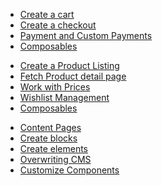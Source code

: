 <SwagLandingCardList>
    <template #title>Highlights</template>
        <template #description>
                Shopware frontends stand as the user-facing interface that customers see and interact with. Frontends play a crucial role in presenting products, content, and overall shopping experience to website visitors. Here, we outline the core functions specific to frontend development in Shopware:
        </template>
        <div class="grid gap-8">
            <div class="grid md:grid-cols-2 gap-8">
                <SwagCardSummary icon="shopping-cart">
                    <template #title>Checkout</template>
                    <ul>
                        <li><a href="https://frontends.shopware.com/getting-started/e-commerce/cart.html">Create a cart</a></li>
                        <li><a href="https://frontends.shopware.com/getting-started/e-commerce/checkout.html">Create a checkout</a></li>
                        <li><a href="https://frontends.shopware.com/getting-started/e-commerce/payments.html">Payment and Custom Payments</a></li>
                        <li><a href="https://frontends.shopware.com/packages/composables/#cart--checkout">Composables</a></li>
                    </ul>
                </SwagCardSummary>
                <SwagCardSummary icon="storefront">
                    <template #title>Products</template>
                    <ul>
                        <li><a href="https://frontends.shopware.com/getting-started/e-commerce/product-listing.html">Create a Product Listing</a></li>
                        <li><a href="https://frontends.shopware.com/getting-started/e-commerce/product-detail-page.html">Fetch Product detail page</a></li>
                        <li><a href="https://frontends.shopware.com/getting-started/e-commerce/prices.html">Work with Prices</a></li>
                        <li><a href="https://frontends.shopware.com/getting-started/features/wishlist.html">Wishlist Management</a></li>
                        <li><a href="https://frontends.shopware.com/packages/composables/#product">Composables</a></li>
                    </ul>
                </SwagCardSummary>
            </div>
        <div class="grid md:grid-cols-3 gap-8">
            <SwagCardSummary icon="Style">
                <template #title>CMS</template>
                <ul>
                    <li><a href="https://frontends.shopware.com/getting-started/cms/content-pages.html">Content Pages</a></li>
                    <li><a href="https://frontends.shopware.com/getting-started/cms/create-blocks.html">Create blocks</a></li>
                    <li><a href="https://frontends.shopware.com/getting-started/cms/create-elements.html">Create elements</a></li>
                    <li><a href="https://frontends.shopware.com/getting-started/cms/overwriting-cms.html">Overwriting CMS</a></li>
                    <li><a href="https://frontends.shopware.com/getting-started/cms/customize-components.html">Customize Components</a></li>
                </ul>
            </SwagCardSummary>
        </div>
    </div>
</SwagLandingCardList>